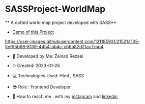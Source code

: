 # SASSProject-WorldMap
** A dotted world map project developed with SASS**

- [Demo of this Project](https://zeinab-rezaei-web.github.io/SASSProject-WorldMap/)

https://user-images.githubusercontent.com/121185931/215214135-5ef95b98-8139-4454-ab4c-cb6a82d21ac7.mp4

- 👩 Developed by Me: Zeinab Rezaei

- ⏲ Created: 2023-01-28

- 💻 Technologies Used: Html , SASS 

- 😎 Role : Frontend Developer

- 🔗 How to reach me : with my [instagram](https://www.instagram.com/zeinab.rezaei.web) and [linkedin](https://www.linkedin.com/in/zeinab-rezaei-web)
